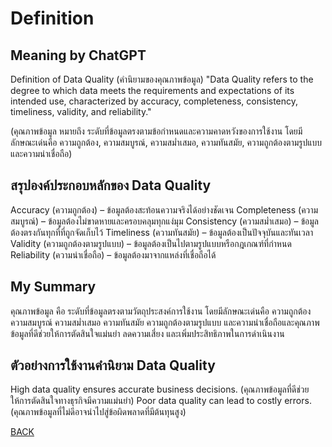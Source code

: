 # Definition
## Meaning by ChatGPT

Definition of Data Quality (คำนิยามของคุณภาพข้อมูล)
"Data Quality refers to the degree to which data meets the requirements and expectations of its intended use, characterized by accuracy, completeness, consistency, timeliness, validity, and reliability."

(คุณภาพข้อมูล หมายถึง ระดับที่ข้อมูลตรงตามข้อกำหนดและความคาดหวังของการใช้งาน โดยมีลักษณะเด่นคือ ความถูกต้อง, ความสมบูรณ์, ความสม่ำเสมอ, ความทันสมัย, ความถูกต้องตามรูปแบบ และความน่าเชื่อถือ)

## สรุปองค์ประกอบหลักของ Data Quality
Accuracy (ความถูกต้อง) – ข้อมูลต้องสะท้อนความจริงได้อย่างชัดเจน
Completeness (ความสมบูรณ์) – ข้อมูลต้องไม่ขาดหายและครอบคลุมทุกแง่มุม
Consistency (ความสม่ำเสมอ) – ข้อมูลต้องตรงกันทุกที่ที่ถูกจัดเก็บไว้
Timeliness (ความทันสมัย) – ข้อมูลต้องเป็นปัจจุบันและทันเวลา
Validity (ความถูกต้องตามรูปแบบ) – ข้อมูลต้องเป็นไปตามรูปแบบหรือกฎเกณฑ์ที่กำหนด
Reliability (ความน่าเชื่อถือ) – ข้อมูลต้องมาจากแหล่งที่เชื่อถือได้

## My Summary
คุณภาพข้อมูล คือ ระดับที่ข้อมูลตรงตามวัตถุประสงค์การใช้งาน โดยมีลักษณะเด่นคือ ความถูกต้อง ความสมบูรณ์ ความสม่ำเสมอ ความทันสมัย ความถูกต้องตามรูปแบบ และความน่าเชื่อถือและคุณภาพข้อมูลที่ดีช่วยให้การตัดสินใจแม่นยำ ลดความเสี่ยง และเพิ่มประสิทธิภาพในการดำเนินงาน

## ตัวอย่างการใช้งานคำนิยาม Data Quality
High data quality ensures accurate business decisions. 
(คุณภาพข้อมูลที่ดีช่วยให้การตัดสินใจทางธุรกิจมีความแม่นยำ) 
Poor data quality can lead to costly errors. 
(คุณภาพข้อมูลที่ไม่ดีอาจนำไปสู่ข้อผิดพลาดที่มีต้นทุนสูง) 



[BACK](README.md)
